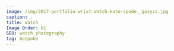 ```yaml
---
image: /img/2017-portfolio-wrist-watch-kate-spade__gozyzs.jpg
caption: .
title: watch
Image Order: b1
SEO: watch photography
tag: bespoke
---
```


